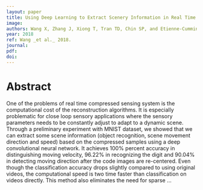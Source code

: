 ```yaml
---
layout: paper
title: Using Deep Learning to Extract Scenery Information in Real Time Spatiotemporal Compressed Sensing
image:
authors: Wang X, Zhang J, Xiong T, Tran TD, Chin SP, and Etienne-Cummings R.
year: 2018
ref: Wang _et al._ 2018.
journal: 
pdf: 
doi: 
---
```


# Abstract
One of the problems of real time compressed sensing system is the computational cost of the reconstruction algorithms. It is especially problematic for close loop sensory applications where the sensory parameters needs to be constantly adjust to adapt to a dynamic scene. Through a preliminary experiment with MNIST dataset, we showed that we can extract some scene information (object recognition, scene movement direction and speed) based on the compressed samples using a deep convolutional neural network. It achieves 100% percent accuracy in distinguishing moving velocity, 96.22% in recognizing the digit and 90.04% in detecting moving direction after the code images are re-centered. Even though the classification accuracy drops slightly compared to using original videos, the computational speed is two time faster than classification on videos directly. This method also eliminates the need for sparse …

